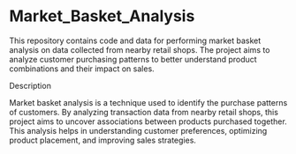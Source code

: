 # Market_Basket_Analysis
This repository contains code and data for performing market basket analysis on data collected from nearby retail shops. The project aims to analyze customer purchasing patterns to better understand product combinations and their impact on sales.

Description

Market basket analysis is a technique used to identify the purchase patterns of customers. By analyzing transaction data from nearby retail shops, this project aims to uncover associations between products purchased together. This analysis helps in understanding customer preferences, optimizing product placement, and improving sales strategies.



